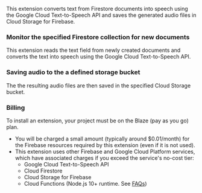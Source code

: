 This extension converts text from Firestore documents into speech using the Google Cloud Text-to-Speech API and saves the generated audio files in Cloud Storage for Firebase.


### Monitor the specified Firestore collection for new documents
This extension reads the text field from newly created documents and converts the text into speech using the Google Cloud Text-to-Speech API.

### Saving audio to the a defined storage bucket
The the resulting audio files are then saved in the specified Cloud Storage bucket.

### Billing
To install an extension, your project must be on the Blaze (pay as you go) plan.

- You will be charged a small amount (typically around $0.01/month) for the Firebase resources required by this extension (even if it is not used).
- This extension uses other Firebase and Google Cloud Platform services, which have associated charges if you exceed the service's no-cost tier:
  - Google Cloud Text-to-Speech API
  - Cloud Firestore
  - Cloud Storage for Firebase
  - Cloud Functions (Node.js 10+ runtime. See [FAQs](https://firebase.google.com/support/faq#extensions-pricing))